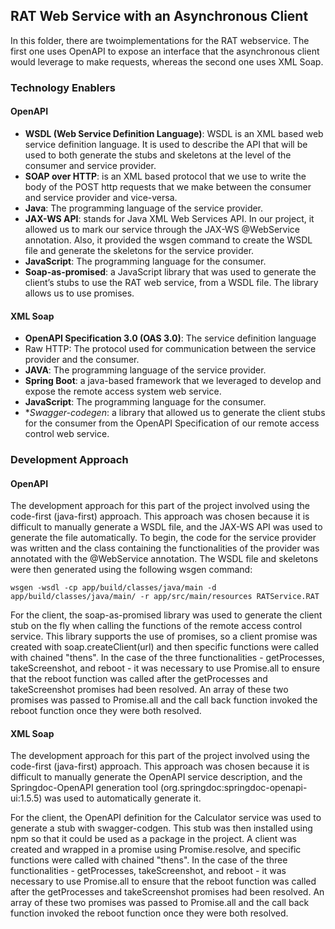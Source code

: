 ## RAT Web Service with an Asynchronous Client
In this folder, there are twoimplementations for the RAT webservice. The first one uses OpenAPI to expose an interface that the asynchronous client would leverage to make requests, whereas the second one uses XML Soap.


### Technology Enablers
#### OpenAPI
- **WSDL (Web Service Definition Language)**: WSDL is an XML based web service definition language. It is used to describe the API that will be used to both generate the stubs and skeletons at the level of the consumer and service provider.
- **SOAP over HTTP**: is an XML based protocol that we use to write the body of the POST http requests that we make between the consumer and service provider and vice-versa.
- **Java**: The programming language of the service provider.
- **JAX-WS API**: stands for Java XML Web Services API. In our project, it allowed us to mark our service through the JAX-WS @WebService annotation. Also, it provided the wsgen command to create the WSDL file and generate the skeletons for the service provider.
- **JavaScript**: The programming language for the consumer.
- **Soap-as-promised**: a JavaScript library that was used to generate the client’s stubs to use the RAT web service, from a WSDL file. The library allows us to use promises.

#### XML Soap
- **OpenAPI Specification 3.0 (OAS 3.0)**: The service definition language
- Raw HTTP: The protocol used for communication between the service provider and the consumer.
- **JAVA**: The programming language of the service provider.
- **Spring Boot**: a java-based framework that we leveraged to develop and expose the remote access system web service.
- **JavaScript**: The programming language for the consumer.
- **Swagger-codegen*: a library that allowed us to generate the client stubs for the consumer from the OpenAPI Specification of our remote access control web service.

### Development Approach
#### OpenAPI
The development approach for this part of the project involved using the code-first (java-first) approach. This approach was chosen because it is difficult to manually generate a WSDL file, and the JAX-WS API was used to generate the file automatically. To begin, the code for the service provider was written and the class containing the functionalities of the provider was annotated with the @WebService annotation. The WSDL file and skeletons were then generated using the following wsgen command:
```
wsgen -wsdl -cp app/build/classes/java/main -d app/build/classes/java/main/ -r app/src/main/resources RATService.RAT
```

For the client, the soap-as-promised library was used to generate the client stub on the fly when calling the functions of the remote access control service. This library supports the use of promises, so a client promise was created with soap.createClient(url) and then specific functions were called with chained "thens". In the case of the three functionalities - getProcesses, takeScreenshot, and reboot - it was necessary to use Promise.all to ensure that the reboot function was called after the getProcesses and takeScreenshot promises had been resolved. An array of these two promises was passed to Promise.all and the call back function invoked the reboot function once they were both resolved.

#### XML Soap
The development approach for this part of the project involved using the code-first (java-first) approach. This approach was chosen because it is difficult to manually generate the OpenAPI service description, and the Springdoc-OpenAPI generation tool (org.springdoc:springdoc-openapi-ui:1.5.5) was used to automatically generate it.

For the client, the OpenAPI definition for the Calculator service was used to generate a stub with swagger-codgen. This stub was then installed using npm so that it could be used as a package in the project. A client was created and wrapped in a promise using Promise.resolve, and specific functions were called with chained "thens". In the case of the three functionalities - getProcesses, takeScreenshot, and reboot - it was necessary to use Promise.all to ensure that the reboot function was called after the getProcesses and takeScreenshot promises had been resolved. An array of these two promises was passed to Promise.all and the call back function invoked the reboot function once they were both resolved.